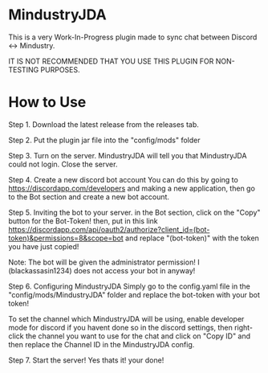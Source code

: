 # MindustryJDA

This is a very Work-In-Progress plugin made to sync chat between Discord <-> Mindustry.

IT IS NOT RECOMMENDED THAT YOU USE THIS PLUGIN FOR NON-TESTING PURPOSES.

# How to Use
Step 1. Download the latest release from the releases tab.

Step 2. Put the plugin jar file into the "config/mods" folder

Step 3. Turn on the server. 
  MindustryJDA will tell you that MindustryJDA could not login.
  Close the server.

Step 4. Create a new discord bot account
  You can do this by going to https://discordapp.com/developers
  and making a new application, then go to the Bot section and create a new bot account.

Step 5. Inviting the bot to your server.
  in the Bot section, click on the "Copy" button for the Bot-Token!
  then, put in this link
  https://discordapp.com/api/oauth2/authorize?client_id=(bot-token)&permissions=8&scope=bot
  and replace "(bot-token)" with the token you have just copied!
  
  Note: The bot will be given the administrator permission! I (blackassasin1234) does not access your bot in anyway!

Step 6. Configuring MindustryJDA
  Simply go to the config.yaml file in the "config/mods/MindustryJDA" folder and replace the bot-token
  with your bot token!
  
  To set the channel which MindustryJDA will be using, enable developer mode for discord if you havent done so in the 
  discord settings, then right-click the channel you want to use for the chat and click on "Copy ID"
  and then replace the Channel ID in the MindustryJDA config.

Step 7. Start the server!
  Yes thats it! your done!
